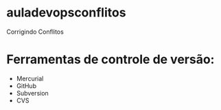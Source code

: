 # auladevopsconflitos
Corrigindo Conflitos

# Ferramentas de controle de versão:

* Mercurial
* GitHub
* Subversion
* CVS
